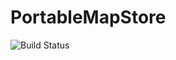 # PortableMapStore
![Build Status](https://github.com/jerrinot/PortableMapStore/actions/workflows/ci.yaml/badge.svg "Build Status")
